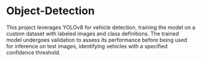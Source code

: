 # Object-Detection
This project leverages YOLOv8 for vehicle detection, training the model on a custom dataset with labeled images and class definitions. The trained model undergoes validation to assess its performance before being used for inference on test images, identifying vehicles with a specified confidence threshold.
